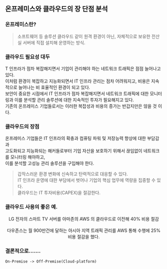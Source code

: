 ## 온프레미스와 클라우드의 장 단점 분석

### 온프레미스란?
> 소프트웨어 등 솔루션 클라우드 같이 원격 환경이 아닌, 자체적으로 보유한 전산실 서버에 직접 설치해 운영하는 방식.

### 클라우드 필요성 대두
T 인프라가 점차 복잡해지면서 기업이 관리해야 하는 네트워크 트래픽은 점점 늘어나고 있다.  
이처럼 환경이 복잡하고 지능화되면서 IT 인프라 관리는 점차 어려워지고, 비용은 지속적으로 늘어나는 비 효율적인 환경이 되고 있다.  
보안이 중요한 시점에서 IT 인프라가 점차 복잡해지면서 네트워크 트래픽에 대한 모니터링과 이를 분석할 관리 솔루션에 대한 지속적인 투자가 필요해지고 있다.  
기존의 온프레미스 기업들로서는 이러한 복잡성과 비용의 증가는 반갑지만은 않을 것 이다.

### 클라우드의 장점
온프레미스 기업들은 IT 인프라의 확충과 컴퓨팅 파워 및 저장능력 향상에 대한 부담감과  
고도화되고 지능화되는 해커들로부터 기업 자산을 보호하기 위해서 끊임없이 네트워크를 모니터링 해야하고,  
이를 분석할 고성능 관리 솔루션을 구입해야 한다.

> 갑작스러운 환경 변화에 신속하고 탄력적으로 대응할 수 있다.  
> IT 인프라 운영에 대한 부담에서 벗어나 기업의 핵심 업무에 역량을 집중할 수 있다.  
> 클라우드는 IT 투자비용(CAPEX)을 절감한다.


### 클라우드 사용의 좋은 예.

<center>
LG 전자의 스마트 TV 서버를 아마존의 AWS 의 클라우드로 이전해 40% 비용 절감
</center>

<br>

<center>
다우존스는 월 900만건에 달하는 아시아 지역 트래픽 관리를 AWS 통해 수행에 25% 비용 절감을 했다.
</center>


### 결론적으로.......
```
On-Premise -> Off-Premise(Cloud-platform)
```